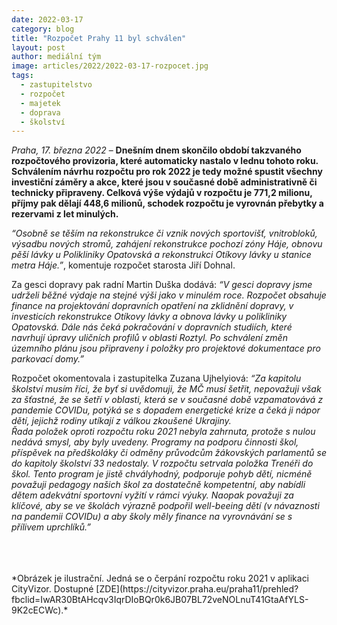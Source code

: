```yaml
---
date: 2022-03-17
category: blog
title: "Rozpočet Prahy 11 byl schválen"
layout: post
author: mediální tým
image: articles/2022/2022-03-17-rozpocet.jpg
tags: 
  - zastupitelstvo
  - rozpočet
  - majetek
  - doprava
  - školství
---
```


*Praha, 17. března 2022* – **Dnešním dnem skončilo období takzvaného rozpočtového provizoria, které automaticky nastalo v lednu tohoto roku. Schválením návrhu rozpočtu pro rok 2022 je tedy možné spustit všechny investiční záměry a akce, které jsou v současné době administrativně či technicky připraveny. Celková výše výdajů v rozpočtu je 771,2 milionu, příjmy pak dělají 448,6 milionů, schodek rozpočtu je vyrovnán přebytky a rezervami z let minulých.**

*“Osobně se těším na rekonstrukce či vznik nových sportovišť, vnitrobloků, výsadbu nových stromů, zahájení rekonstrukce pochozí zóny Háje, obnovu pěší lávky u Polikliniky Opatovská a rekonstrukci Otíkovy lávky u stanice metra Háje.”*, komentuje rozpočet starosta Jiří Dohnal.

Za gesci dopravy pak radní Martin Duška dodává: *“V gesci dopravy jsme udrželi běžné výdaje na stejné výši jako v minulém roce. Rozpočet obsahuje finance na projektování dopravních opatření na zklidnění dopravy, v investicích rekonstrukce Otíkovy lávky a obnova lávky u polikliniky Opatovská. Dále nás čeká pokračování v dopravních studiích, které navrhují úpravy uličních profilů v oblasti Roztyl. Po schválení změn územního plánu jsou připraveny i položky pro projektové dokumentace pro parkovací domy.”*

Rozpočet okomentovala i zastupitelka Zuzana Ujhelyiová: *“Za kapitolu školství musím říci, že byť si uvědomuji, že MČ musí šetřit, nepovažuji však za šťastné, že se šetří v oblasti, která se v současné době vzpamatovává z pandemie COVIDu, potýká se s dopadem energetické krize a čeká ji nápor dětí, jejichž rodiny utíkají z válkou zkoušené Ukrajiny. <br>
Řada položek oproti rozpočtu roku 2021 nebyla zahrnuta, protože s nulou nedává smysl, aby byly uvedeny. Programy na podporu činnosti škol, příspěvek na předškoláky či odměny průvodcům žákovských parlamentů se do kapitoly školství 33 nedostaly. V rozpočtu setrvala položka Trenéři do škol. Tento program je jistě chvályhodný, podporuje pohyb dětí, nicméně považuji pedagogy našich škol za dostatečně kompetentní, aby nabídli dětem adekvátní sportovní vyžití v rámci výuky. Naopak považuji za klíčové, aby se ve školách výrazně podpořil well-beeing dětí (v návaznosti na pandemii COVIDu) a aby školy měly finance na vyrovnávání se s přílivem uprchlíků.”*

<br>
<br>
<br>
*Obrázek je ilustrační. Jedná se o čerpání rozpočtu roku 2021 v aplikaci CityVizor. Dostupné [ZDE](https://cityvizor.praha.eu/praha11/prehled?fbclid=IwAR30BtAHcqv3IqrDIoBQr0k6JB07BL72veNOLnuT41GtaAfYLS-9K2cECWc).*
